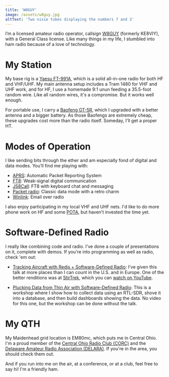```yaml
---
title: 'W8GUY'
image: /assets/w8guy.jpg
altText: 'Two nixie tubes displaying the numbers 7 and 3'
---
```


I’m a licensed amateur radio operator, callsign [W8GUY](https://www.qrz.com/db/W8GUY) (formerly KE8VIY), with a General Class license. Like many things in my life, I stumbled into ham radio because of a love of technology.

# My Station

My base rig is a [Yaesu FT-991A](https://www.yaesu.com/indexVS.cfm?cmd=DisplayProducts&ProdCatID=102&encProdID=490C4A71118AD0F4E825E89D821B73BB), which is a solid all-in-one radio for both HF and VHF/UHF. My main antenna setup includes a Tram 1480 for VHF and UHF work, and for HF, I use a homemade 9:1 unun feeding a 35.5-foot random wire. Like all random wires, it's a compromise. But it works well enough.

For portable use, I carry a [Baofeng GT-5R](https://www.baofengradio.com/products/gt-5r), which I upgraded with a better antenna and a bigger battery. As those Baofengs are extremely cheap, these upgrades cost more than the radio itself. Someday, I'll get a proper HT.

# Modes of Operation

I like sending bits through the ether and am especially fond of digital and data modes. You’ll find me playing with:

- [APRS](https://how.aprs.works/): Automatic Packet Reporting System
- [FT8](https://wsjt.sourceforge.io/index.html): Weak-signal digital communication
- [JS8Call](https://js8call.com/): FT8 with keyboard chat and messaging
- [Packet radio](https://en.wikipedia.org/wiki/Packet_radio): Classic data mode with a retro charm
- [Winlink](https://www.winlink.org/): Email over radio

I also enjoy participating in my local VHF and UHF nets. I'd like to do more phone work on HF and some [POTA](https://parksontheair.com/), but haven’t invested the time yet.

# Software-Defined Radio

I really like combining code and radio. I've done a couple of presentations on it, complete with demos. If you're into programming as well as radio, check 'em out:

- [Tracking Aircraft with Redis + Software-Defined Radio](https://github.com/guyroyse/tracking-aircraft): I've given this talk at more places than I can count in the U.S. and in Europe. One of the better renditions was at [StirTrek](https://stirtrek.com/), which you can [watch on YouTube](https://www.youtube.com/watch?v=2UrziHpR5vY).

- [Plucking Data from Thin Air with Software-Defined Radio](https://github.com/guyroyse/plucking-data-from-thin-air): This is a workshop where I show how to collect data using an RTL-SDR, shove it into a database, and then build dashboards showing the data. No video for this one, but the workshop can be done without the talk.

# My QTH

My Maidenhead grid location is EM80mc, which puts me in Central Ohio. I'm a proud member of the [Central Ohio Radio Club (CORC)](http://corc.us/) and the [Delaware Amateur Radio Association (DELARA)](https://www.k8es.org/). If you're in the area, you should check them out.

And if you run into me on the air, at a conference, or at a club, feel free to say hi! I'm a friendly ham.
